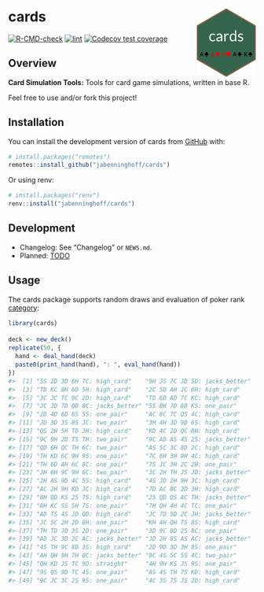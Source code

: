
<!-- README.md is generated from README.Rmd. Please edit that file -->

# cards <img src="man/figures/logo.png" align="right" alt="logo" width="120" />

<!-- badges: start -->

[![R-CMD-check](https://github.com/jabenninghoff/cards/workflows/R-CMD-check/badge.svg)](https://github.com/jabenninghoff/cards/actions)
[![lint](https://github.com/jabenninghoff/cards/workflows/lint/badge.svg)](https://github.com/jabenninghoff/cards/actions)
[![Codecov test
coverage](https://codecov.io/gh/jabenninghoff/cards/branch/main/graph/badge.svg)](https://app.codecov.io/gh/jabenninghoff/cards?branch=main)
<!-- badges: end -->

## Overview

**Card Simulation Tools:** Tools for card game simulations, written in
base R.

Feel free to use and/or fork this project!

## Installation

You can install the development version of cards from
[GitHub](https://github.com/) with:

``` r
# install.packages("remotes")
remotes::install_github("jabenninghoff/cards")
```

Or using renv:

``` r
# install.packages("renv")
renv::install("jabenninghoff/cards")
```

## Development

- Changelog: See “Changelog” or `NEWS.md`.
- Planned: [TODO](TODO.md)

## Usage

The cards package supports random draws and evaluation of poker rank
[category](https://en.wikipedia.org/wiki/List_of_poker_hands):

``` r
library(cards)

deck <- new_deck()
replicate(50, {
  hand <- deal_hand(deck)
  paste0(print_hand(hand), ": ", eval_hand(hand))
})
#>  [1] "5S 2D 3D 6H 7C: high_card"    "9H JS 7C JD 5D: jacks_better"
#>  [3] "TD KC 8H 6D 5H: high_card"    "2C 5D AH JC 6H: high_card"   
#>  [5] "3C JC TC 9C 2D: high_card"    "TD 6D AD 7C KC: high_card"   
#>  [7] "JC JD 7D QD 8C: jacks_better" "5S 8H 7D 8D KS: one_pair"    
#>  [9] "2D 4D 6D 6S 5S: one_pair"     "AC 8C 7C QS 4C: high_card"   
#> [11] "JD 3D 3S 8S JC: two_pair"     "3H 4H JD 9D 6S: high_card"   
#> [13] "QS 2H 5H TD JH: high_card"    "KD 4C 2D QC 8H: high_card"   
#> [15] "9C 9H 2D TS TH: two_pair"     "9C AD AS 4S 2S: jacks_better"
#> [17] "QD 6H QC TH 6C: two_pair"     "AS 5C 3C 8D 2C: high_card"   
#> [19] "TH KD 6C 9H 9S: one_pair"     "7C 6H 3H 9H 4C: high_card"   
#> [21] "TH 6D AH 6C 8C: one_pair"     "7S JC 3H 2C 2H: one_pair"    
#> [23] "JH 6H 9C 9H 6C: two_pair"     "3C 2H TH JS JD: jacks_better"
#> [25] "2H AS 9D 4C 5S: high_card"    "4S JD 2H 9H 3C: high_card"   
#> [27] "AC 2H 9H KD JC: high_card"    "7D AC 8C 2D 3H: high_card"   
#> [29] "8H QD KS 2S 7S: high_card"    "2S QD QS AC TH: jacks_better"
#> [31] "8H KC 5S 5H 7S: one_pair"     "7H QH 4H 4C TC: one_pair"    
#> [33] "AD TS 4S JD QD: high_card"    "JC 7D 5D 2C JH: jacks_better"
#> [35] "JC 5C 2H 2D 8H: one_pair"     "KH 4H QH TS 8S: high_card"   
#> [37] "TH TD JD 3S 2D: one_pair"     "3D 9C 8D 2S 8C: one_pair"    
#> [39] "AD JC 3D 2C AC: jacks_better" "JD 2H 8S AS AC: jacks_better"
#> [41] "4S TH 9C 8D 3S: high_card"    "2D 9D 3D 3H 8S: one_pair"    
#> [43] "AH QH 9H 7H QC: jacks_better" "9C 4S 5C 5S 4C: two_pair"    
#> [45] "QH KD JS TC 9D: straight"     "4H 9H KS JS 9S: one_pair"    
#> [47] "9S QS 9D TC 4S: one_pair"     "AS 4S TH 7S KD: high_card"   
#> [49] "9C JC 3C 2S 9S: one_pair"     "4C 3S 7S JS 2D: high_card"
```
